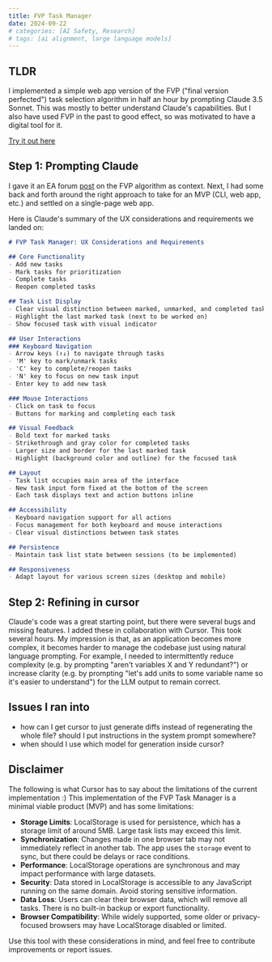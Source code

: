```yaml
---
title: FVP Task Manager
date: 2024-09-22
# categories: [AI Safety, Research]
# tags: [ai alignment, large language models]
---
```


## TLDR

I implemented a simple web app version of the FVP ("final version perfected") task selection algorithm in half an hour by prompting Claude 3.5 Sonnet.
This was mostly to better understand Claude's capabilities.
But I also have used FVP in the past to good effect, so was motivated to have a digital tool for it.

[Try it out here](/static/fvp/fvp.html)

## Step 1: Prompting Claude

I gave it an EA forum [post](https://forum.effectivealtruism.org/posts/dGmqqqf5kAyqQC3bS/final-version-perfected-an-underused-execution-algorithm) on the FVP algorithm as context. Next, I had some back and forth around the right approach to take for an MVP (CLI, web app, etc.) and settled on a single-page web app.

Here is Claude's summary of the UX considerations and requirements we landed on:

```markdown
# FVP Task Manager: UX Considerations and Requirements

## Core Functionality
- Add new tasks
- Mark tasks for prioritization
- Complete tasks
- Reopen completed tasks

## Task List Display
- Clear visual distinction between marked, unmarked, and completed tasks
- Highlight the last marked task (next to be worked on)
- Show focused task with visual indicator

## User Interactions
### Keyboard Navigation
- Arrow keys (↑↓) to navigate through tasks
- 'M' key to mark/unmark tasks
- 'C' key to complete/reopen tasks
- 'N' key to focus on new task input
- Enter key to add new task

### Mouse Interactions
- Click on task to focus
- Buttons for marking and completing each task

## Visual Feedback
- Bold text for marked tasks
- Strikethrough and gray color for completed tasks
- Larger size and border for the last marked task
- Highlight (background color and outline) for the focused task

## Layout
- Task list occupies main area of the interface
- New task input form fixed at the bottom of the screen
- Each task displays text and action buttons inline

## Accessibility
- Keyboard navigation support for all actions
- Focus management for both keyboard and mouse interactions
- Clear visual distinctions between task states

## Persistence
- Maintain task list state between sessions (to be implemented)

## Responsiveness
- Adapt layout for various screen sizes (desktop and mobile)
```

## Step 2: Refining in cursor

Claude's code was a great starting point, but there were several bugs and missing features.
I added these in collaboration with Cursor.
This took several hours.
My impression is that, as an application becomes more complex, it becomes harder to manage the codebase just using natural language prompting.
For example, I needed to intermittently reduce complexity (e.g. by prompting "aren't variables X and Y redundant?") or increase clarity (e.g. by prompting "let's add units to some variable name so it's easier to understand") for the LLM output to remain correct.

## Issues I ran into

- how can I get cursor to just generate diffs instead of regenerating the whole file? should I put instructions in the system prompt somewhere?
- when should I use which model for generation inside cursor?

## Disclaimer

The following is what Cursor has to say about the limitations of the current implementation :)
This implementation of the FVP Task Manager is a minimal viable product (MVP) and has some limitations:

- **Storage Limits**: LocalStorage is used for persistence, which has a storage limit of around 5MB. Large task lists may exceed this limit.
- **Synchronization**: Changes made in one browser tab may not immediately reflect in another tab. The app uses the `storage` event to sync, but there could be delays or race conditions.
- **Performance**: LocalStorage operations are synchronous and may impact performance with large datasets.
- **Security**: Data stored in LocalStorage is accessible to any JavaScript running on the same domain. Avoid storing sensitive information.
- **Data Loss**: Users can clear their browser data, which will remove all tasks. There is no built-in backup or export functionality.
- **Browser Compatibility**: While widely supported, some older or privacy-focused browsers may have LocalStorage disabled or limited.

Use this tool with these considerations in mind, and feel free to contribute improvements or report issues.
